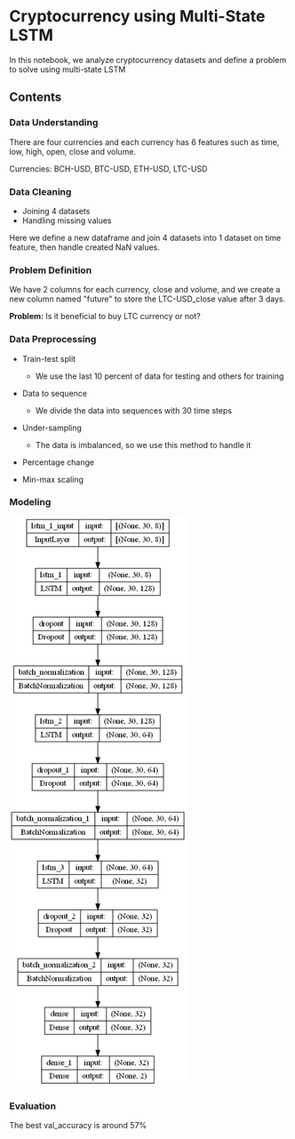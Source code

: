 # Cryptocurrency using Multi-State LSTM
In this notebook, we analyze cryptocurrency datasets and define a problem to solve using multi-state LSTM

## Contents
### Data Understanding
There are four currencies and each currency has 6 features such as time, low, high, open, close and volume.

Currencies: BCH-USD, BTC-USD, ETH-USD, LTC-USD

### Data Cleaning
* Joining 4 datasets
* Handling missing values

Here we define a new dataframe and join 4 datasets into 1 dataset on time feature, then handle created NaN values.

### Problem Definition
We have 2 columns for each currency, close and volume, and we create a new column named "future" to store the LTC-USD_close value after 3 days.

**Problem:** Is it beneficial to buy LTC currency or not?

### Data Preprocessing
* Train-test split
  * We use the last 10 percent of data for testing and others for training
  

* Data to sequence
  * We divide the data into sequences with 30 time steps


* Under-sampling
  * The data is imbalanced, so we use this method to handle it
  

* Percentage change
* Min-max scaling

### Modeling
![m](sample/model.png)

### Evaluation
The best val_accuracy is around 57%
